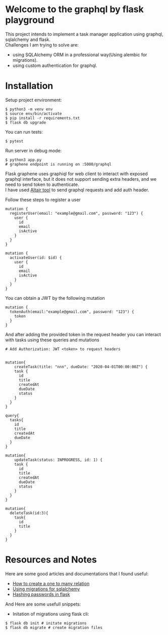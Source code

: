# Welcome to the graphql by flask playground

This project intends to implement a task manager application using graphql, sqlalchemy and flask.  
Challenges I am trying to solve are:
* using SQLAlchemy ORM in a professional way(Using alembic for migrations).
* using custom authentication for graphql.


# Installation
Setup project environment:
```
$ python3 -m venv env
$ source env/bin/activate
$ pip install -r requirements.txt
$ flask db upgrade
```

You can run tests:
```
$ pytest
```

Run server in debug mode:
```
$ python3 app.py
# graphene endpoint is running on :5000/graphql
```

Flask graphene uses graphiql for web client to interact with exposed graphql interface, but it does not support sending extra headers, and we need to send token to authenticate.  
I have used [Altair tool](https://altair.sirmuel.design/) to send graphql requests and add auth header.  

Follow these steps to register a user
```
mutation {
  registerUser(email: "example@gmail.com", password: "123") {
    user {
      id
      email
      isActive
    }
  }
}

mutation {
  activateUser(id: $id) {
    user {
      id
      email
      isActive
    }
  }
}
```

You can obtain a JWT by the following mutation
```
mutation {
  tokenAuth(email:"example@gmail.com", password: "123") {
    token
  }
}
```

And after adding the provided token in the request header you can interact with tasks using these queries and mutations
```
# Add Authorization: JWT <token> to request headers


mutation{
	createTask(title: "nnn", dueDate: "2020-04-01T00:00:00Z") {
    task {
      id
      title
      createdAt
      dueDate
      status
    }
  }
}

query{
  tasks{
    id
    title
    createdAt
    dueDate
  }
}

mutation{
	updateTask(status: INPROGRESS, id: 1) {
    task {
      id
      title
      createdAt
      dueDate
      status
    }
  }
}

mutation{
  deleteTask(id:3){
    task{
      id
      title
    }
  }
}
```

# Resources and Notes
Here are some good articles and documentations that I found useful:  
* [How to create a one to many relation](https://flask-sqlalchemy.palletsprojects.com/en/2.x/quickstart/#simple-relationships)
* [Using migrations for sqlalchemy](https://realpython.com/flask-by-example-part-2-postgres-sqlalchemy-and-alembic/)  
* [Hashing passwords in flask](https://github.com/maxcountryman/flask-bcrypt)

And Here are some usefull snippets:
* Initation of migrations using flask cli:
```
$ flask db init # initate migrations
$ flask db migrate # create migration files
```

